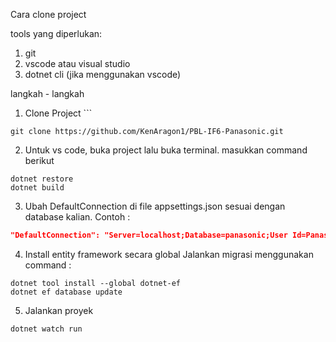 
Cara clone project

tools yang diperlukan:
1. git
2. vscode atau visual studio
3. dotnet cli (jika menggunakan vscode)

langkah - langkah
1. Clone Project ```
```
git clone https://github.com/KenAragon1/PBL-IF6-Panasonic.git
```
2. Untuk vs code, buka project lalu buka terminal. masukkan command berikut
```
dotnet restore
dotnet build
```
3. Ubah DefaultConnection di file appsettings.json sesuai dengan database kalian. Contoh :
```json
"DefaultConnection": "Server=localhost;Database=panasonic;User Id=PanasonicUser;Password=Panasonic123;Trusted_Connection=False;TrustServerCertificate=True;"
```
4. Install entity framework secara global Jalankan migrasi menggunakan command : 
```
dotnet tool install --global dotnet-ef
dotnet ef database update
```
5. Jalankan proyek
```
dotnet watch run
```
